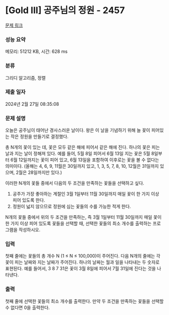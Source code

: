 # [Gold III] 공주님의 정원 - 2457 

[문제 링크](https://www.acmicpc.net/problem/2457) 

### 성능 요약

메모리: 51212 KB, 시간: 628 ms

### 분류

그리디 알고리즘, 정렬

### 제출 일자

2024년 2월 27일 08:35:08

### 문제 설명

<p>오늘은 공주님이 태어난 경사스러운 날이다. 왕은 이 날을 기념하기 위해 늘 꽃이 피어있는 작은 정원을 만들기로 결정했다.</p>

<p>총 N개의 꽃이 있는 데, 꽃은 모두 같은 해에 피어서 같은 해에 진다. 하나의 꽃은 피는 날과 지는 날이 정해져 있다. 예를 들어, 5월 8일 피어서 6월 13일 지는 꽃은 5월 8일부터 6월 12일까지는 꽃이 피어 있고, 6월 13일을 포함하여 이후로는 꽃을 볼 수 없다는 의미이다. (올해는 4, 6, 9, 11월은 30일까지 있고, 1, 3, 5, 7, 8, 10, 12월은 31일까지 있으며, 2월은 28일까지만 있다.)</p>

<p>이러한 N개의 꽃들 중에서 다음의 두 조건을 만족하는 꽃들을 선택하고 싶다.</p>

<ol>
	<li>공주가 가장 좋아하는 계절인 3월 1일부터 11월 30일까지 매일 꽃이 한 가지 이상 피어 있도록 한다.</li>
	<li>정원이 넓지 않으므로 정원에 심는 꽃들의 수를 가능한 적게 한다. </li>
</ol>

<p>N개의 꽃들 중에서 위의 두 조건을 만족하는, 즉 3월 1일부터 11월 30일까지 매일 꽃이 한 가지 이상 피어 있도록 꽃들을 선택할 때, 선택한 꽃들의 최소 개수를 출력하는 프로그램을 작성하시오. </p>

### 입력 

 <p>첫째 줄에는 꽃들의 총 개수 N (1 ≤ N ≤ 100,000)이 주어진다. 다음 N개의 줄에는 각 꽃이 피는 날짜와 지는 날짜가 주어진다. 하나의 날짜는 월과 일을 나타내는 두 숫자로 표현된다. 예를 들어서, 3 8 7 31은 꽃이 3월 8일에 피어서 7월 31일에 진다는 것을 나타낸다. </p>

### 출력 

 <p>첫째 줄에 선택한 꽃들의 최소 개수를 출력한다. 만약 두 조건을 만족하는 꽃들을 선택할 수 없다면 0을 출력한다.</p>

